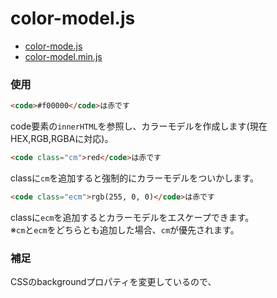 # color-model.js

- [color-mode.js](https://raw.githubusercontent.com/kelp-of-truth/kelp-of-truth/main/librarys/color-modeljs/color-mode.js)
- [color-model.min.js](https://raw.githubusercontent.com/kelp-of-truth/kelp-of-truth/main/librarys/color-modeljs/color-model.min.js)

### 使用
```html
<code>#f00000</code>は赤です
```


code要素の`innerHTML`を参照し、カラーモデルを作成します(現在 HEX,RGB,RGBAに対応)。
```html
<code class="cm">red</code>は赤です
```


classに`cm`を追加すると強制的にカラーモデルをついかします。
```html
<code class="ecm">rgb(255, 0, 0)</code>は赤です
```


classに`ecm`を追加するとカラーモデルをエスケープできます。<br>
※`cm`と`ecm`をどちらとも追加した場合、`cm`が優先されます。

### 補足
CSSのbackgroundプロパティを変更しているので、

